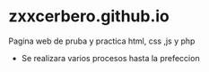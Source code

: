 # zxxcerbero.github.io
Pagina web de pruba y practica html, css ,js y php
- Se realizara varios procesos hasta la prefeccion
